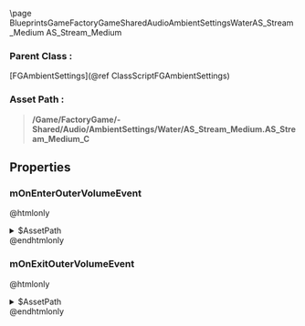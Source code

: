 \page BlueprintsGameFactoryGameSharedAudioAmbientSettingsWaterAS_Stream_Medium AS_Stream_Medium
### Parent Class :
[FGAmbientSettings](@ref ClassScriptFGAmbientSettings)
### Asset Path :
<b><blockquote>/Game/FactoryGame/-Shared/Audio/AmbientSettings/Water/AS_Stream_Medium.AS_Stream_Medium_C</blockquote></b>
## Properties

### mOnEnterOuterVolumeEvent
@htmlonly
<details>
 <summary>$AssetPath</summary>
<b><a href="_blueprints_game_factory_game_world_environment_audio_ambient_zones__shared_rivers_play__w__water__river__bubbly__flow_01.html"><blockquote>Play_W_Water_River_Bubbly_Flow_01</blockquote></a></b>
</details>
@endhtmlonly

### mOnExitOuterVolumeEvent
@htmlonly
<details>
 <summary>$AssetPath</summary>
<b><a href="_blueprints_game_factory_game_world_environment_audio_ambient_zones__shared_rivers_stop__w__water__river__bubbly__flow_01.html"><blockquote>Stop_W_Water_River_Bubbly_Flow_01</blockquote></a></b>
</details>
@endhtmlonly

